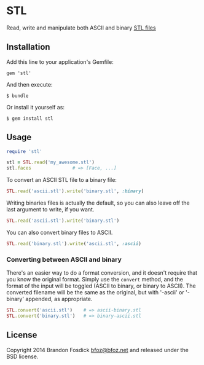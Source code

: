 # STL

Read, write and manipulate both ASCII and binary [STL files](http://en.wikipedia.org/wiki/STL_(file_format))

## Installation

Add this line to your application's Gemfile:

    gem 'stl'

And then execute:

    $ bundle

Or install it yourself as:

    $ gem install stl

## Usage

```ruby
require 'stl'

stl = STL.read('my_awesome.stl')
stl.faces			    # => [Face, ...]
```

To convert an ASCII STL file to a binary file:

```ruby
STL.read('ascii.stl').write('binary.stl', :binary)
```

Writing binaries files is actually the default, so you can also leave off the last argument to write, if you want.

```ruby
STL.read('ascii.stl').write('binary.stl')
```

You can also convert binary files to ASCII.

```ruby
STL.read('binary.stl').write('ascii.stl', :ascii)
```

### Converting between ASCII and binary

There's an easier way to do a format conversion, and it doesn't require that you
know the original format. Simply use the `convert` method, and the format of the
input will be toggled (ASCII to binary, or binary to ASCII). The converted
filename will be the same as the original, but with '-ascii' or '-binary'
appended, as appropriate.

```ruby
STL.convert('ascii.stl')	# => ascii-binary.stl
STL.convert('binary.stl')	# => binary-ascii.stl
```

License
-------

Copyright 2014 Brandon Fosdick <bfoz@bfoz.net> and released under the BSD license.
